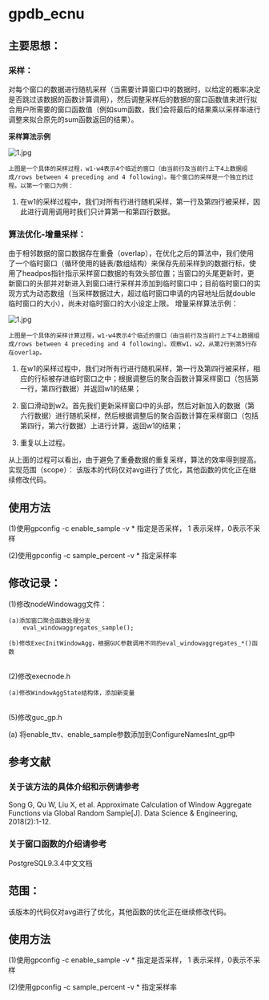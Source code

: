 # gpdb_ecnu

## 主要思想：

### 采样：

对每个窗口的数据进行随机采样（当需要计算窗口中的数据时，以给定的概率决定是否跳过该数据的函数计算调用），然后调整采样后的数据的窗口函数值来进行拟合用户所需要的窗口函数值（例如sum函数，我们会将最后的结果乘以采样率进行调整来拟合原先的sum函数返回的结果）。

**采样算法示例**

![1.jpg](https://s1.ax1x.com/2018/10/28/ichOvq.png)


	上图是一个具体的采样过程，w1-w4表示4个临近的窗口（由当前行及当前行上下4上数据组成/rows between 4 preceding and 4 following）。每个窗口的采样是一个独立的过程。以第一个窗口为例：
1. 在w1的采样过程中，我们对所有行进行随机采样，第一行及第四行被采样，因此进行调用调用时我们只计算第一和第四行数据。

### 算法优化-增量采样：

由于相邻数据的窗口数据存在重叠（overlap），在优化之后的算法中，我们使用了一个临时窗口（循环使用的链表/数组结构）来保存先前采样到的数据行标，使用了headpos指针指示采样窗口数据的有效头部位置；当窗口的头尾更新时，更新窗口的头部并对新进入到窗口进行采样并添加到临时窗口中；目前临时窗口的实现方式为动态数组（当采样数据过大，超过临时窗口申请的内容地址后就double临时窗口的大小），尚未对临时窗口的大小设定上限。
增量采样算法示例：

![1.jpg](https://s1.ax1x.com/2018/10/28/ichL2n.jpg)

	上图是一个具体的采样计算过程，w1-w4表示4个临近的窗口（由当前行及当前行上下4上数据组成/rows between 4 preceding and 4 following）。观察w1，w2，从第2行到第5行存在overlap。
1. 在w1的采样过程中，我们对所有行进行随机采样，第一行及第四行被采样，相应的行标被存进临时窗口之中；根据调整后的聚合函数计算采样窗口（包括第一行，第四行数据）并返回w1的结果；

2. 窗口滑动到w2。首先我们更新采样窗口中的头部，然后对新加入的数据（第六行数据）进行随机采样，然后根据调整后的聚合函数计算在采样窗口（包括第四行，第六行数据）上进行计算，返回w1的结果；
3. 重复以上过程。

从上面的过程可以看出，由于避免了重叠数据的重复采样，算法的效率得到提高。
实现范围（scope）：
该版本的代码仅对avg进行了优化，其他函数的优化正在继续修改代码。

## 使用方法

(1)使用gpconfig -c enable_sample -v * 指定是否采样， 1 表示采样，0表示不采样

(2)使用gpconfig -c sample_percent -v * 指定采样率


## 修改记录：

(1)修改nodeWindowagg文件：

	(a)添加窗口聚合函数处理分支
		eval_windowaggregates_sample();
	
	(b)修改ExecInitWindowAgg，根据GUC参数调用不同的eval_windowaggregates_*()函数


​	
(2)修改execnode.h

	(a)修改WindowAggState结构体，添加新变量


​	
(5)修改guc_gp.h

(a)	将enable_ttv、enable_sample参数添加到ConfigureNamesInt_gp中

## 参考文献

### 关于该方法的具体介绍和示例请参考
Song G, Qu W, Liu X, et al. Approximate Calculation of Window Aggregate Functions via Global Random Sample[J]. Data Science & Engineering, 2018(2):1-12.

### 关于窗口函数的介绍请参考
PostgreSQL9.3.4中文文档




## 范围：
该版本的代码仅对avg进行了优化，其他函数的优化正在继续修改代码。

## 使用方法
(1)使用gpconfig -c enable_sample -v * 指定是否采样， 1 表示采样，0表示不采样

(2)使用gpconfig -c sample_percent -v * 指定采样率

![]()